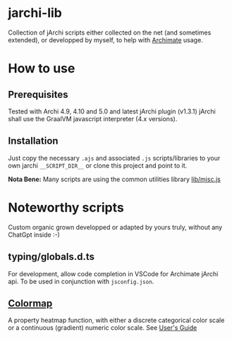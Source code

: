 # jarchi-lib

Collection of jArchi scripts either collected on the net (and sometimes extended), or developped by myself, to help with [Archimate](https://www.archimatetool.com/) usage.

# How to use
## Prerequisites
Tested with Archi 4.9, 4.10 and 5.0 and latest jArchi plugin (v1.3.1)
jArchi shall use the GraalVM javascript interpreter (4.x versions).

## Installation
Just copy the necessary `.ajs` and associated `.js` scripts/libraries to your own jarchi `__SCRIPT_DIR__` or clone this project and point to it.

**Nota Bene:** Many scripts are using the common utilities library [lib/misc.js](doc/misc.js.md)

# Noteworthy scripts 

Custom organic grown developped or adapted by yours truly, without any ChatGpt inside :-) 

## typing/globals.d.ts 

For development, allow code completion in VSCode for Archimate jArchi api. To be used in conjunction with `jsconfig.json`.

## [Colormap](doc/Colormap.md)

A property heatmap function, with either a discrete categorical color scale or a continuous (gradient) numeric color scale. See [User's Guide](doc/Colormap.md)
